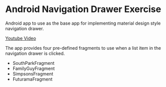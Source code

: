 # Android Navigation Drawer Exercise

Android app to use as the base app for implementing material design style navigation drawer.

[Youtube Video](https://youtu.be/4NPLSzdTwgk)

The app provides four pre-defined fragments to use when a list item in the navigation drawer is clicked.
* SouthParkFragment
* FamilyGuyFragment
* SimpsonsFragment
* FuturamaFragment
